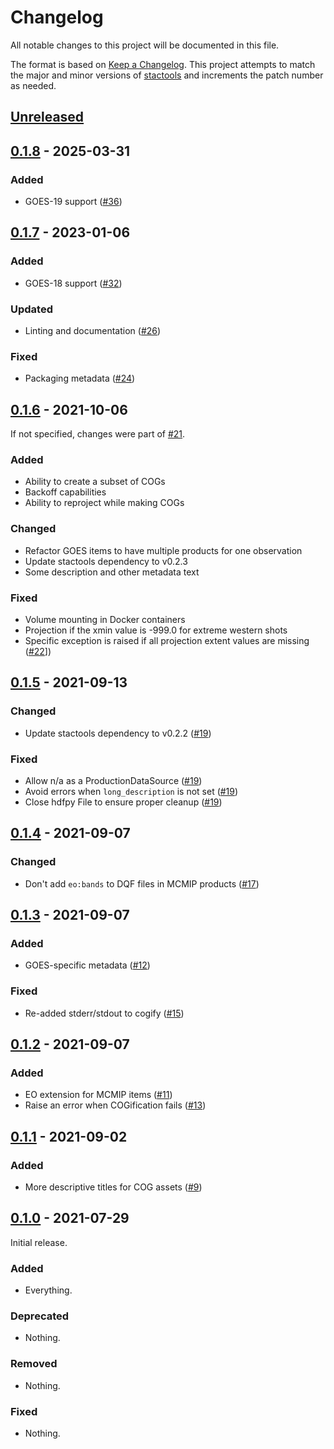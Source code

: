 # Changelog

All notable changes to this project will be documented in this file.

The format is based on [Keep a Changelog](https://keepachangelog.com/en/1.0.0/). This project attempts to match the major and minor versions of [stactools](https://github.com/stac-utils/stactools) and increments the patch number as needed.

## [Unreleased]

## [0.1.8] - 2025-03-31

### Added

- GOES-19 support ([#36](https://github.com/stactools-packages/goes/pull/36))

## [0.1.7] - 2023-01-06

### Added

- GOES-18 support ([#32](https://github.com/stactools-packages/goes/pull/32))

### Updated

- Linting and documentation ([#26](https://github.com/stactools-packages/goes/pull/26))

### Fixed

- Packaging metadata ([#24](https://github.com/stactools-packages/goes/pull/24))

## [0.1.6] - 2021-10-06

If not specified, changes were part of [#21](https://github.com/stactools-packages/goes/pull/21).

### Added

- Ability to create a subset of COGs
- Backoff capabilities
- Ability to reproject while making COGs

### Changed

- Refactor GOES items to have multiple products for one observation
- Update stactools dependency to v0.2.3
- Some description and other metadata text

### Fixed

- Volume mounting in Docker containers
- Projection if the xmin value is -999.0 for extreme western shots
- Specific exception is raised if all projection extent values are missing ([#22](https://github.com/stactools-packages/goes/pull/22)])

## [0.1.5] - 2021-09-13

### Changed

- Update stactools dependency to v0.2.2 ([#19](https://github.com/stactools-packages/goes/pull/19))

### Fixed

- Allow n/a as a ProductionDataSource ([#19](https://github.com/stactools-packages/goes/pull/19))
- Avoid errors when `long_description` is not set ([#19](https://github.com/stactools-packages/goes/pull/19))
- Close hdfpy File to ensure proper cleanup ([#19](https://github.com/stactools-packages/goes/pull/19))

## [0.1.4] - 2021-09-07

### Changed

- Don't add `eo:bands` to DQF files in MCMIP products ([#17](https://github.com/stactools-packages/goes/pull/17))

## [0.1.3] - 2021-09-07

### Added

- GOES-specific metadata ([#12](https://github.com/stactools-packages/goes/pull/12))

### Fixed

- Re-added stderr/stdout to cogify ([#15](https://github.com/stactools-packages/goes/pull/15))

## [0.1.2] - 2021-09-07

### Added

- EO extension for MCMIP items ([#11](https://github.com/stactools-packages/goes/pull/11))
- Raise an error when COGification fails ([#13](https://github.com/stactools-packages/goes/pull/13))

## [0.1.1] - 2021-09-02

### Added

- More descriptive titles for COG assets ([#9](https://github.com/stactools-packages/goes/pull/9))

## [0.1.0] - 2021-07-29

Initial release.

### Added

- Everything.

### Deprecated

- Nothing.

### Removed

- Nothing.

### Fixed

- Nothing.

[Unreleased]: <https://github.com/stactools-packages/goes/compare/v0.1.8...main>
[0.1.8]: <https://github.com/stactools-packages/goes/compare/v0.1.7...v0.1.8>
[0.1.7]: <https://github.com/stactools-packages/goes/compare/v0.1.6...v0.1.7>
[0.1.6]: <https://github.com/stactools-packages/goes/compare/v0.1.5...v0.1.6>
[0.1.5]: <https://github.com/stactools-packages/goes/compare/v0.1.4...v0.1.5>
[0.1.4]: <https://github.com/stactools-packages/goes/compare/v0.1.3...v0.1.4>
[0.1.3]: <https://github.com/stactools-packages/goes/compare/v0.1.2...v0.1.3>
[0.1.2]: <https://github.com/stactools-packages/goes/compare/v0.1.1...v0.1.2>
[0.1.1]: <https://github.com/stactools-packages/goes/compare/v0.1.0...v0.1.1>
[0.1.0]: <https://github.com/stactools-packages/goes/releases/tag/v0.1.0>
